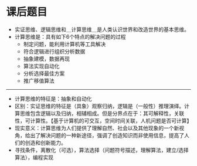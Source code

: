 # 课后题目


*  实证思维、逻辑思维和＿计算思维＿是人类认识世界和改造世界的基本思维。
* 计算思维是：具有如下6个特点的解决问题的过程
  * 制定问题，能利用计算机等工具解决
  * 符合逻辑进行组织分析数据
  * 抽象建模，数据再现
  * 算法实现自动化
  * 分析选择最佳方案
  * 推广移值算法

---
* 计算思维的特征是：抽象和自动化
* 区别：实证思维的特征是（具象）观察归纳，逻辑是（一般性）推理演绎。计算思维包含逻辑以及归纳，相辅相成。但是分界点在于：其可解释性，关联性，可计算性。【基于计算机的可交互，空间时间关联，人机问题是否可计算】
* 现实意义：计算思维为人们提供了理解自然、社会以及其他现象的一个新视角，给出了解决问题的一种新途径，强调了创造知识而非使用信息，提高了人们的创造和创新能力。
* 寻找条件，离散化（可选），算法选择（问题符号描述，理解算法，建立/选择算法），编程实现